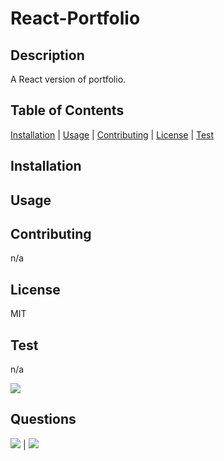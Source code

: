 # React-Portfolio

## Description
            
A React version of portfolio.
            
## Table of Contents
            
[Installation](#Installation) | [Usage](#Usage) | [Contributing](#Contributing) | [License](#License) | [Test](#Test)
            
        
## Installation
            

            
## Usage
            

            
            
## Contributing
            
n/a
            
## License
            
MIT
        
## Test

n/a
        
![](https://avatars1.githubusercontent.com/u/46734800?v=4&s=200)
            
## Questions
            
[![](https://img.shields.io/badge/gitHub-dsarra1018-blue?style=plastic)](https://www.github.com/dsarra1018) | 
[![](https://img.shields.io/badge/email-adriansarra18@gmail.com-purple?style=plastic)](mailto:adriansarra18@gmail.com)